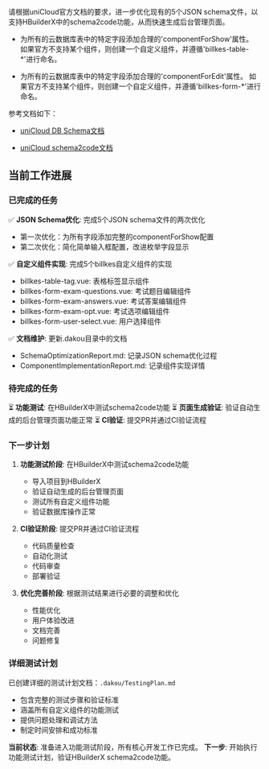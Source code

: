 请根据uniCloud官方文档的要求，进一步优化现有的5个JSON schema文件，以支持HBuilderX中的schema2code功能，从而快速生成后台管理页面。

- 为所有的云数据库表中的特定字段添加合理的'componentForShow'属性。 如果官方不支持某个组件，则创建一个自定义组件，并遵循'billkes-table-*'进行命名。

- 为所有的云数据库表中的特定字段添加合理的'componentForEdit'属性。 如果官方不支持某个组件，则创建一个自定义组件，并遵循'billkes-form-*'进行命名。

参考文档如下：

- [uniCloud DB Schema文档](https://doc.dcloud.net.cn/uniCloud/schema.html)

- [uniCloud schema2code文档](https://doc.dcloud.net.cn/uniCloud/schema2code.html)

## 当前工作进展

### 已完成的任务
✅ **JSON Schema优化**: 完成5个JSON schema文件的两次优化
- 第一次优化：为所有字段添加完整的componentForShow配置
- 第二次优化：简化简单输入框配置，改进枚举字段显示

✅ **自定义组件实现**: 完成5个billkes自定义组件的实现
- billkes-table-tag.vue: 表格标签显示组件
- billkes-form-exam-questions.vue: 考试题目编辑组件
- billkes-form-exam-answers.vue: 考试答案编辑组件
- billkes-form-exam-opt.vue: 考试选项编辑组件
- billkes-form-user-select.vue: 用户选择组件

✅ **文档维护**: 更新.dakou目录中的文档
- SchemaOptimizationReport.md: 记录JSON schema优化过程
- ComponentImplementationReport.md: 记录组件实现详情

### 待完成的任务
⏳ **功能测试**: 在HBuilderX中测试schema2code功能
⏳ **页面生成验证**: 验证自动生成的后台管理页面功能正常
⏳ **CI验证**: 提交PR并通过CI验证流程

### 下一步计划
1. **功能测试阶段**: 在HBuilderX中测试schema2code功能
   - 导入项目到HBuilderX
   - 验证自动生成的后台管理页面
   - 测试所有自定义组件功能
   - 验证数据库操作正常

2. **CI验证阶段**: 提交PR并通过CI验证流程
   - 代码质量检查
   - 自动化测试
   - 代码审查
   - 部署验证

3. **优化完善阶段**: 根据测试结果进行必要的调整和优化
   - 性能优化
   - 用户体验改进
   - 文档完善
   - 问题修复

### 详细测试计划
已创建详细的测试计划文档：`.dakou/TestingPlan.md`
- 包含完整的测试步骤和验证标准
- 涵盖所有自定义组件的功能测试
- 提供问题处理和调试方法
- 制定时间安排和成功标准

**当前状态**: 准备进入功能测试阶段，所有核心开发工作已完成。
**下一步**: 开始执行功能测试计划，验证HBuilderX schema2code功能。